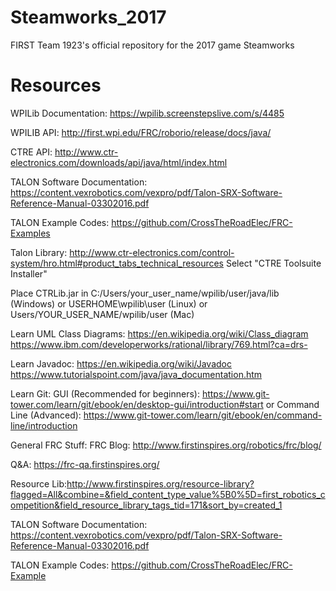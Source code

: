 # Steamworks_2017
FIRST Team 1923's official repository for the 2017 game Steamworks

# Resources
WPILib Documentation:
https://wpilib.screenstepslive.com/s/4485

WPILIB API: 
http://first.wpi.edu/FRC/roborio/release/docs/java/

CTRE API:
http://www.ctr-electronics.com/downloads/api/java/html/index.html

TALON Software Documentation: https://content.vexrobotics.com/vexpro/pdf/Talon-SRX-Software-Reference-Manual-03302016.pdf

TALON Example Codes: https://github.com/CrossTheRoadElec/FRC-Examples

Talon Library:
http://www.ctr-electronics.com/control-system/hro.html#product_tabs_technical_resources
Select "CTRE Toolsuite Installer"

Place CTRLib.jar in C:/Users/your_user_name/wpilib/user/java/lib (Windows) or USERHOME\wpilib\user (Linux) or Users/YOUR_USER_NAME/wpilib/user (Mac)

Learn UML Class Diagrams:
https://en.wikipedia.org/wiki/Class_diagram
https://www.ibm.com/developerworks/rational/library/769.html?ca=drs-

Learn Javadoc:
https://en.wikipedia.org/wiki/Javadoc
https://www.tutorialspoint.com/java/java_documentation.htm

Learn Git:
GUI (Recommended for beginners): https://www.git-tower.com/learn/git/ebook/en/desktop-gui/introduction#start or Command Line (Advanced): https://www.git-tower.com/learn/git/ebook/en/command-line/introduction

General FRC Stuff:
FRC Blog: http://www.firstinspires.org/robotics/frc/blog/

Q&A: https://frc-qa.firstinspires.org/

Resource Lib:http://www.firstinspires.org/resource-library?flagged=All&combine=&field_content_type_value%5B0%5D=first_robotics_competition&field_resource_library_tags_tid=171&sort_by=created_1

TALON Software Documentation: https://content.vexrobotics.com/vexpro/pdf/Talon-SRX-Software-Reference-Manual-03302016.pdf

TALON Example Codes: https://github.com/CrossTheRoadElec/FRC-Example
